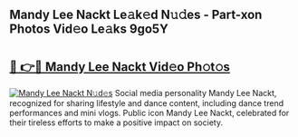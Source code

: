 ## Mandy Lee Nackt Le𝚊k𝚎d N𝚞𝚍es - Part-xon Photos Vid𝚎o Le𝚊ks 9go5Y

# <h2><a href="http://fb7xpj7.evod.top/?m=Mandy+Lee+Nackt">🔗 👉🔴 Mandy Lee Nackt Vid𝚎o Ph𝚘t𝚘s</a></h2>

[![Mandy Lee Nackt N𝚞d𝚎s](https://i.imgur.com/8V9OHl7.gif)](http://fb7xpj7.evod.top/?m=Mandy+Lee+Nackt)
Social media personality Mandy Lee Nackt, recognized for sharing lifestyle and dance content, including dance trend performances and mini vlogs. Public icon Mandy Lee Nackt, celebrated for their tireless efforts to make a positive impact on society. 
